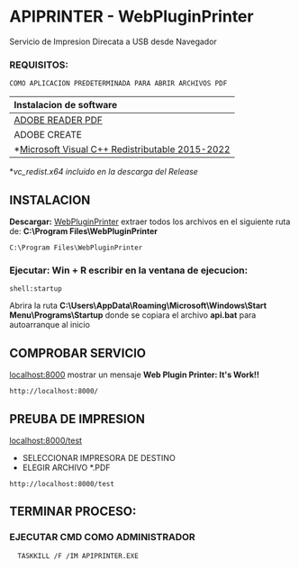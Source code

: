 # APIPRINTER - WebPluginPrinter 
Servicio de Impresion Direcata a USB desde Navegador

### REQUISITOS: 
```
COMO APLICACION PREDETERMINADA PARA ABRIR ARCHIVOS PDF
```
| Instalacion de software  |
| :---  |
| [ADOBE READER PDF](https://get.adobe.com/es/reader/) |
| ADOBE CREATE  |
|  *[Microsoft Visual C++ Redistributable 2015-2022](https://learn.microsoft.com/es-es/cpp/windows/latest-supported-vc-redist?view=msvc-170) | 

**vc_redist.x64 incluido en la descarga del Release*

## INSTALACION
**Descargar:** [WebPluginPrinter](https://github.com/AmericanaSoporteIT/APIPRINTER/releases/download/0.12/WebPluginPrinter.zip)
extraer todos los archivos en el siguiente ruta de:
**C:\Program Files\WebPluginPrinter**
```
C:\Program Files\WebPluginPrinter
```
### Ejecutar:  **Win + R** escribir en la ventana de ejecucion:
```
shell:startup
```
Abrira la ruta **C:\Users<Nombre del usuario>\AppData\Roaming\Microsoft\Windows\Start Menu\Programs\Startup**
donde se copiara el archivo **api.bat**
para autoarranque al inicio

## COMPROBAR SERVICIO
[localhost:8000](http://localhost:8000/) mostrar un mensaje **Web Plugin Printer: It's Work!!**

```
http://localhost:8000/
```

 
## PREUBA DE IMPRESION
[localhost:8000/test](http://localhost:8000/test)

- SELECCIONAR IMPRESORA DE DESTINO
- ELEGIR ARCHIVO *.PDF

```
http://localhost:8000/test
```



## TERMINAR PROCESO:

### EJECUTAR CMD COMO ADMINISTRADOR

```
  TASKKILL /F /IM APIPRINTER.EXE
```


